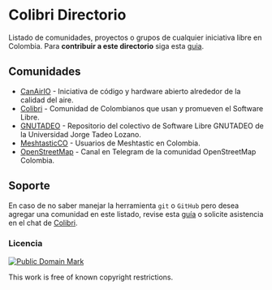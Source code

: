 
# Colibri Directorio

Listado de comunidades, proyectos o grupos de cualquier iniciativa libre en Colombia. Para **contribuir a este directorio** siga esta [guia](https://github.com/colibricolombia/directorio/blob/main/.github/CONTRIBUTING.md).

## Comunidades

* [CanAirIO](https://github.com/kike-canaries) - Iniciativa de código y hardware abierto alrededor de la calidad del aire.  
* [Colibri](https://t.me/ColibriColombia) - Comunidad de Colombianos que usan y promueven el Software Libre.
* [GNUTADEO](https://github.com/gnutadeo) - Repositorio del colectivo de Software Libre GNUTADEO de la Universidad Jorge Tadeo Lozano.
* [MeshtasticCO](https://t.me/meshtasticco) - Usuarios de Meshtastic en Colombia.
* [OpenStreetMap](https://t.me/osmco) - Canal en Telegram de la comunidad OpenStreetMap Colombia.

## Soporte

En caso de no saber manejar la herramienta `git` o `GitHub` pero desea agregar una comunidad en este listado, revise esta [guía](https://github.com/colibricolombia/directorio/blob/main/.github/CONTRIBUTING.md) o solicite asistencia en el chat de [Colibri](https://t.me/ColibriColombia).

### Licencia

[![Public Domain Mark](http://i.creativecommons.org/p/mark/1.0/88x31.png)](https://creativecommons.org/publicdomain/mark/1.0/deed.es)

This work is free of known copyright restrictions.